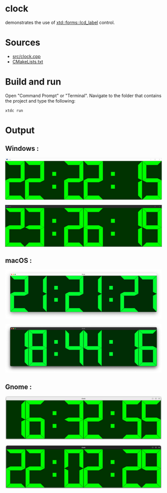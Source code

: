 # clock

demonstrates the use of [xtd::forms::lcd_label](https://gammasoft71.github.io/xtd/reference_guides/latest/classxtd_1_1forms_1_1lcd__label.html) control.

# Sources

* [src/clock.cpp](src/clock.cpp)
* [CMakeLists.txt](CMakeLists.txt)

# Build and run

Open "Command Prompt" or "Terminal". Navigate to the folder that contains the project and type the following:

```shell
xtdc run
```

# Output

## Windows :

![Screenshot](../../../../docs/pictures/examples/clock_w.png)

![Screenshot](../../../../docs/pictures/examples/clock_wd.png)

## macOS :

![Screenshot](../../../../docs/pictures/examples/clock_m.png)

![Screenshot](../../../../docs/pictures/examples/clock_md.png)

## Gnome :

![Screenshot](../../../../docs/pictures/examples/clock_g.png)

![Screenshot](../../../../docs/pictures/examples/clock_gd.png)

